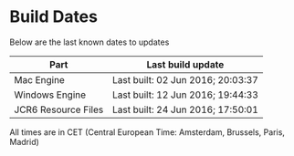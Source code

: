 # Build Dates

Below are the last known dates to updates

Part | Last build update
-----|-----
Mac Engine | Last built: 02 Jun 2016; 20:03:37
Windows Engine | Last built: 12 Jun 2016; 19:44:33
JCR6 Resource Files | Last built: 24 Jun 2016; 17:50:01
All times are in CET (Central European Time: Amsterdam, Brussels, Paris, Madrid)



